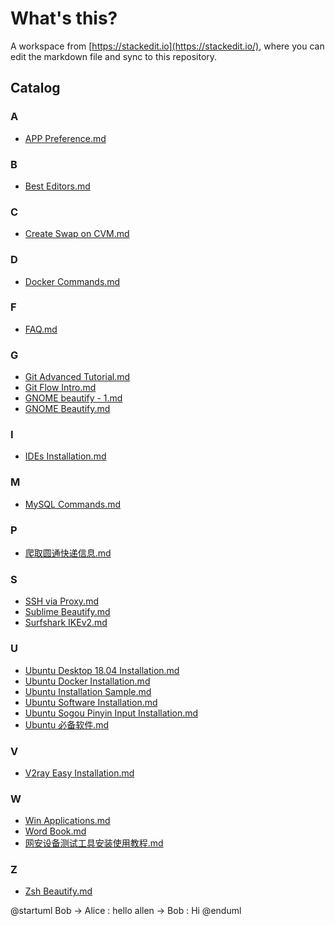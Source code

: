 # What's this?
A workspace from [https://stackedit.io](https://stackedit.io/), where you can edit the markdown file and sync to this repository.

## Catalog

### A

- [APP Preference.md](docs/APP%20Preference.md)

### B

- [Best Editors.md](docs/Best%20Editors.md)

### C

- [Create Swap on CVM.md](docs/Create%20Swap%20on%20CVM.md)

### D

- [Docker Commands.md](docs/Docker%20Commands.md)

### F

- [FAQ.md](docs/FAQ.md)

### G

- [Git Advanced Tutorial.md](docs/Git%20Advanced%20Tutorial.md)
- [Git Flow Intro.md](docs/Git%20Flow%20Intro.md)
- [GNOME beautify - 1.md](docs/GNOME%20beautify%20-%201.md)
- [GNOME Beautify.md](docs/GNOME%20Beautify.md)

### I

- [IDEs Installation.md](docs/IDEs%20Installation.md)

### M

- [MySQL Commands.md](docs/MySQL%20Commands.md)

### P

- [爬取圆通快递信息.md](docs/%E7%88%AC%E5%8F%96%E5%9C%86%E9%80%9A%E5%BF%AB%E9%80%92%E4%BF%A1%E6%81%AF.md)

### S

- [SSH via Proxy.md](docs/SSH%20via%20Proxy.md)
- [Sublime Beautify.md](docs/Sublime%20Beautify.md)
- [Surfshark IKEv2.md](docs/Surfshark%20IKEv2.md)

### U

- [Ubuntu Desktop 18.04 Installation.md](docs/Ubuntu%20Desktop%2018.04%20Installation.md)
- [Ubuntu Docker Installation.md](docs/Ubuntu%20Docker%20Installation.md)
- [Ubuntu Installation Sample.md](docs/Ubuntu%20Installation%20Sample.md)
- [Ubuntu Software Installation.md](docs/Ubuntu%20Software%20Installation.md)
- [Ubuntu Sogou Pinyin Input Installation.md](docs/Ubuntu%20Sogou%20Pinyin%20Input%20Installation.md)
- [Ubuntu 必备软件.md](docs/Ubuntu%20%E5%BF%85%E5%A4%87%E8%BD%AF%E4%BB%B6.md)

### V

- [V2ray Easy Installation.md](docs/V2ray%20Easy%20Installation.md)

### W

- [Win Applications.md](docs/Win%20Applications.md)
- [Word Book.md](docs/Word%20Book.md)
- [网安设备测试工具安装使用教程.md](docs/%E7%BD%91%E5%AE%89%E8%AE%BE%E5%A4%87%E6%B5%8B%E8%AF%95%E5%B7%A5%E5%85%B7%E5%AE%89%E8%A3%85%E4%BD%BF%E7%94%A8%E6%95%99%E7%A8%8B.md)

### Z

- [Zsh Beautify.md](docs/Zsh%20Beautify.md)


@startuml
Bob -> Alice : hello
allen -> Bob : Hi
@enduml
<!--stackedit_data:
eyJoaXN0b3J5IjpbLTEzMjI3MzE2MCwtNDA1OTg5MjE0LC0xND
cyNzAxNzEyLDExODc0MTYyMDcsLTE1ODE4OTc5NTcsLTk0NDc4
ODIzMSwxNTI2MjQ5Njg5XX0=
-->
